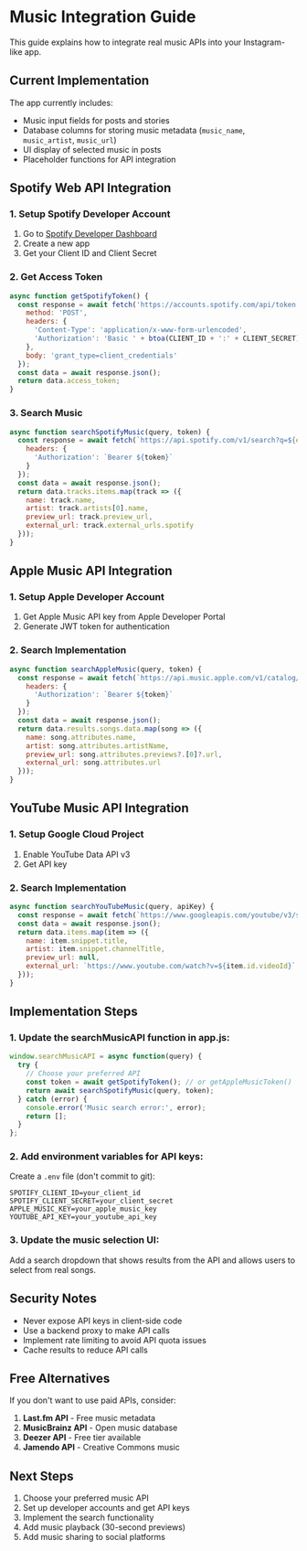 # Music Integration Guide

This guide explains how to integrate real music APIs into your Instagram-like app.

## Current Implementation

The app currently includes:
- Music input fields for posts and stories
- Database columns for storing music metadata (`music_name`, `music_artist`, `music_url`)
- UI display of selected music in posts
- Placeholder functions for API integration

## Spotify Web API Integration

### 1. Setup Spotify Developer Account
1. Go to [Spotify Developer Dashboard](https://developer.spotify.com/dashboard)
2. Create a new app
3. Get your Client ID and Client Secret

### 2. Get Access Token
```javascript
async function getSpotifyToken() {
  const response = await fetch('https://accounts.spotify.com/api/token', {
    method: 'POST',
    headers: {
      'Content-Type': 'application/x-www-form-urlencoded',
      'Authorization': 'Basic ' + btoa(CLIENT_ID + ':' + CLIENT_SECRET)
    },
    body: 'grant_type=client_credentials'
  });
  const data = await response.json();
  return data.access_token;
}
```

### 3. Search Music
```javascript
async function searchSpotifyMusic(query, token) {
  const response = await fetch(`https://api.spotify.com/v1/search?q=${encodeURIComponent(query)}&type=track&limit=10`, {
    headers: {
      'Authorization': `Bearer ${token}`
    }
  });
  const data = await response.json();
  return data.tracks.items.map(track => ({
    name: track.name,
    artist: track.artists[0].name,
    preview_url: track.preview_url,
    external_url: track.external_urls.spotify
  }));
}
```

## Apple Music API Integration

### 1. Setup Apple Developer Account
1. Get Apple Music API key from Apple Developer Portal
2. Generate JWT token for authentication

### 2. Search Implementation
```javascript
async function searchAppleMusic(query, token) {
  const response = await fetch(`https://api.music.apple.com/v1/catalog/us/search?term=${encodeURIComponent(query)}&types=songs&limit=10`, {
    headers: {
      'Authorization': `Bearer ${token}`
    }
  });
  const data = await response.json();
  return data.results.songs.data.map(song => ({
    name: song.attributes.name,
    artist: song.attributes.artistName,
    preview_url: song.attributes.previews?.[0]?.url,
    external_url: song.attributes.url
  }));
}
```

## YouTube Music API Integration

### 1. Setup Google Cloud Project
1. Enable YouTube Data API v3
2. Get API key

### 2. Search Implementation
```javascript
async function searchYouTubeMusic(query, apiKey) {
  const response = await fetch(`https://www.googleapis.com/youtube/v3/search?part=snippet&q=${encodeURIComponent(query)}&type=video&videoCategoryId=10&key=${apiKey}&maxResults=10`);
  const data = await response.json();
  return data.items.map(item => ({
    name: item.snippet.title,
    artist: item.snippet.channelTitle,
    preview_url: null,
    external_url: `https://www.youtube.com/watch?v=${item.id.videoId}`
  }));
}
```

## Implementation Steps

### 1. Update the searchMusicAPI function in app.js:
```javascript
window.searchMusicAPI = async function(query) {
  try {
    // Choose your preferred API
    const token = await getSpotifyToken(); // or getAppleMusicToken()
    return await searchSpotifyMusic(query, token);
  } catch (error) {
    console.error('Music search error:', error);
    return [];
  }
};
```

### 2. Add environment variables for API keys:
Create a `.env` file (don't commit to git):
```
SPOTIFY_CLIENT_ID=your_client_id
SPOTIFY_CLIENT_SECRET=your_client_secret
APPLE_MUSIC_KEY=your_apple_music_key
YOUTUBE_API_KEY=your_youtube_api_key
```

### 3. Update the music selection UI:
Add a search dropdown that shows results from the API and allows users to select from real songs.

## Security Notes

- Never expose API keys in client-side code
- Use a backend proxy to make API calls
- Implement rate limiting to avoid API quota issues
- Cache results to reduce API calls

## Free Alternatives

If you don't want to use paid APIs, consider:
1. **Last.fm API** - Free music metadata
2. **MusicBrainz API** - Open music database
3. **Deezer API** - Free tier available
4. **Jamendo API** - Creative Commons music

## Next Steps

1. Choose your preferred music API
2. Set up developer accounts and get API keys
3. Implement the search functionality
4. Add music playback (30-second previews)
5. Add music sharing to social platforms